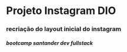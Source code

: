 # Projeto Instagram DIO
### recriação do layout inicial do instagram 
##### bootcamp santander dev fullstack
